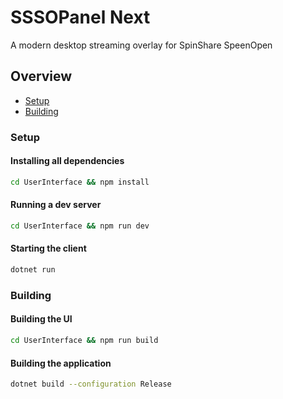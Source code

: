 # SSSOPanel Next
A modern desktop streaming overlay for SpinShare SpeenOpen

## Overview
- [Setup](#setup)
- [Building](#building)

### Setup
#### Installing all dependencies
```sh
cd UserInterface && npm install
```

#### Running a dev server
```sh
cd UserInterface && npm run dev
```

#### Starting the client
```sh
dotnet run
```

### Building
#### Building the UI
```sh
cd UserInterface && npm run build
```

#### Building the application
```sh
dotnet build --configuration Release
```

 
